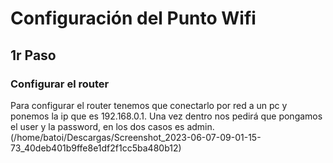 # Configuración del Punto Wifi

## 1r Paso

### Configurar el router 
Para configurar el router tenemos que conectarlo por red a un pc y ponemos la ip que es 192.168.0.1. Una vez dentro nos pedirá que pongamos el user y la password, en los dos casos es admin.
(/home/batoi/Descargas/Screenshot_2023-06-07-09-01-15-73_40deb401b9ffe8e1df2f1cc5ba480b12)
